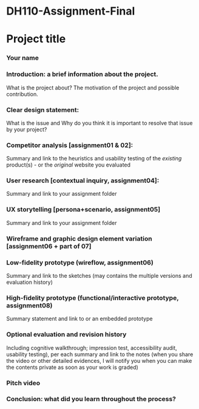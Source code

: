 # DH110-Assignment-Final

# Project title

### Your name

### Introduction: a brief information about the project. 
What is the project about? The motivation of the project and possible contribution.

### Clear design statement: 
What is the issue and Why do you think it is important to resolve that issue by your project? 

### Competitor analysis [assignment01 & 02]:
Summary and link to the heuristics and usability testing of the *existing* product(s) - or the *original* website you evaluated

### User research [contextual inquiry, assignment04]:
Summary and link to your assignment folder

### UX storytelling [persona+scenario, assignment05]
Summary and link to your assignment folder

### Wireframe and graphic design element variation [assignment06 + part of 07]

### Low-fidelity prototype (wireflow, assignment06)
Summary and link to the sketches (may contains the multiple versions and evaluation history)

### High-fidelity prototype (functional/interactive prototype, assignment08)
Summary statement and link to or an embedded prototype

### Optional evaluation and revision history 
Including cognitive walkthrough; impression test, accessibility audit, usability testing), per each summary and link to the notes (when you share the video or other detailed evidences, I will notify you when you can make the contents private as soon as your work is graded)

### Pitch video 

### Conclusion: what did you learn throughout the process?

